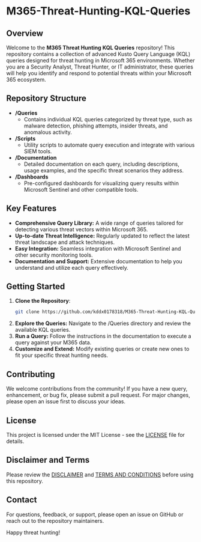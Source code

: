 # M365-Threat-Hunting-KQL-Queries
## Overview

Welcome to the **M365 Threat Hunting KQL Queries** repository! This repository contains a collection of advanced Kusto Query Language (KQL) queries designed for threat hunting in Microsoft 365 environments. Whether you are a Security Analyst, Threat Hunter, or IT administrator, these queries will help you identify and respond to potential threats within your Microsoft 365 ecosystem.

## Repository Structure

- **/Queries**
  - Contains individual KQL queries categorized by threat type, such as malware detection, phishing attempts, insider threats, and anomalous activity.
- **/Scripts**
  - Utility scripts to automate query execution and integrate with various SIEM tools.
- **/Documentation**
  - Detailed documentation on each query, including descriptions, usage examples, and the specific threat scenarios they address.
- **/Dashboards**
  - Pre-configured dashboards for visualizing query results within Microsoft Sentinel and other compatible tools.


## Key Features

- **Comprehensive Query Library:** A wide range of queries tailored for detecting various threat vectors within Microsoft 365.
- **Up-to-date Threat Intelligence:** Regularly updated to reflect the latest threat landscape and attack techniques.
- **Easy Integration:** Seamless integration with Microsoft Sentinel and other security monitoring tools.
- **Documentation and Support:** Extensive documentation to help you understand and utilize each query effectively.

## Getting Started

1. **Clone the Repository**:
   ```sh
   git clone https://github.com/kddx0178318/M365-Threat-Hunting-KQL-Queries.git
2. **Explore the Queries:** Navigate to the /Queries directory and review the available KQL queries.
3. **Run a Query:** Follow the instructions in the documentation to execute a query against your M365 data.
4. **Customize and Extend:** Modify existing queries or create new ones to fit your specific threat hunting needs.

## Contributing
We welcome contributions from the community! If you have a new query, enhancement, or bug fix, please submit a pull request. For major changes, please open an issue first to discuss your ideas.

## License
This project is licensed under the MIT License - see the  [LICENSE](LICENSE) file for details.

## Disclaimer and Terms

Please review the [DISCLAIMER](DISCLAIMER.md) and [TERMS AND CONDITIONS](TERMS_AND_CONDITIONS.md) before using this repository.


## Contact
For questions, feedback, or support, please open an issue on GitHub or reach out to the repository maintainers.

Happy threat hunting!
